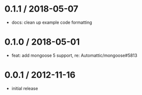 0.1.1 / 2018-05-07
==================

 * docs: clean up example code formatting

0.1.0 / 2018-05-01
==================

 * feat: add mongoose 5 support, re: Automattic/mongoose#5813

0.0.1 / 2012-11-16
==================

  * initial release

